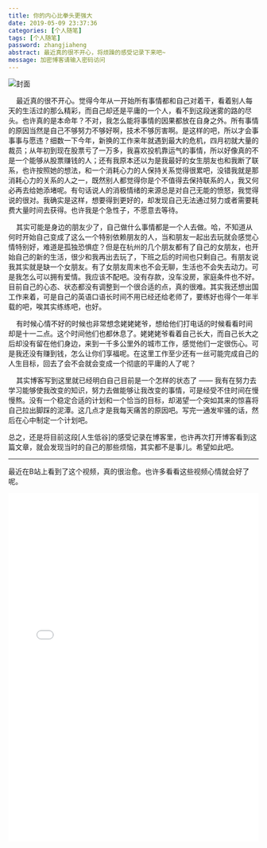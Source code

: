 ```yaml
---
title: 你的内心比拳头更强大
date: 2019-05-09 23:37:36
categories: [个人随笔]
tags: [个人随笔]
password: zhangjiaheng
abstract: 最近真的很不开心，将烦躁的感受记录下来吧~
message: 加密博客请输入密码访问
---
```


![封面](xx.png)

<!--more-->

&nbsp;&nbsp;&nbsp;&nbsp;最近真的很不开心。觉得今年从一开始所有事情都和自己对着干，看着别人每天的生活过的那么精彩，而自己却还是平庸的一个人，看不到这段迷雾的路的尽头。也许真的是本命年？不对，我怎么能将事情的因果都放在自身之外。所有事情的原因当然是自己不够努力不够好啊，技术不够厉害啊。是这样的吧，所以才会事事事与愿违？细数一下今年，新换的工作来年就遇到最大的危机，四月初就大量的裁员；从年初到现在股票亏了一万多，我喜欢投机靠运气的事情，所以好像真的不是一个能够从股票赚钱的人；还有我原本还以为是我最好的女生朋友也和我断了联系，也许按照她的想法，和一个消耗心力的人保持关系觉得很累吧，没错我就是那消耗心力的关系的人之一，既然别人都觉得你是个不值得去保持联系的人，我又何必再去给她添堵呢。有句话说人的消极情绪的来源总是对自己无能的愤怒，我觉得说的很对。我确实是这样，想要得到更好的，却发现自己无法通过努力或者需要耗费大量时间去获得。也许我是个急性子，不愿意去等待。
	
&nbsp;&nbsp;&nbsp;&nbsp;其实可能是身边的朋友少了，自己做什么事情都是一个人去做。哈，不知道从何时开始自己变成了这么一个特别依赖朋友的人，当和朋友一起出去玩就会感觉心情特别好，难道是孤独恐惧症？但是在杭州的几个朋友都有了自己的女朋友，也开始自己的新的生活，很少和我再出去玩了，下班之后的时间也只剩自己。有朋友说我其实就是缺一个女朋友。有了女朋友周末也不会无聊，生活也不会失去动力。可是我怎么可以拥有爱情。我应该不配吧。没有存款，没车没房，家庭条件也不好。目前自己的心态、状态都没有调整到一个很合适的点，真的很难。其实我还想出国工作来着，可是自己的英语口语长时间不用已经还给老师了，要练好也得个一年半载的吧，唉其实练练吧，也好。

&nbsp;&nbsp;&nbsp;&nbsp;有时候心情不好的时候也非常想念姥姥姥爷，想给他们打电话的时候看看时间却是十一二点。这个时间他们也都休息了。姥姥姥爷看着自己长大，而自己长大之后却没有留在他们身边，来到一千多公里外的城市工作，感觉他们一定很伤心。可是我还没有赚到钱，怎么让你们享福呢。在这里工作至少还有一丝可能完成自己的人生目标，回去了会不会就会变成一个彻底的平庸的人了呢？

&nbsp;&nbsp;&nbsp;&nbsp;其实博客写到这里就已经明白自己目前是一个怎样的状态了 —— 我有在努力去学习能够使我改变的知识，努力去做能够让我改变的事情，可是经受不住时间在慢慢熬。没有一个稳定合适的计划和一个恰当的目标，却渴望一个突如其来的惊喜将自己拉出脚踩的泥潭。这几点才是我每天痛苦的原因吧。写完一通发牢骚的话，然后在心中制定一个计划吧。

总之，还是将目前这段[人生低谷]的感受记录在博客里，也许再次打开博客看到这篇文章，就会发现当时的自己的那些烦恼，其实都不是事儿。希望如此吧。

---

最近在B站上看到了这个视频，真的很治愈。也许多看看这些视频心情就会好了呢。

<iframe src="//player.bilibili.com/player.html?aid=50503953&cid=88415184&page=1" scrolling="no" border="0" frameborder="no" framespacing="0" allowfullscreen="true" style="width: 100%;height: 700px"> </iframe>